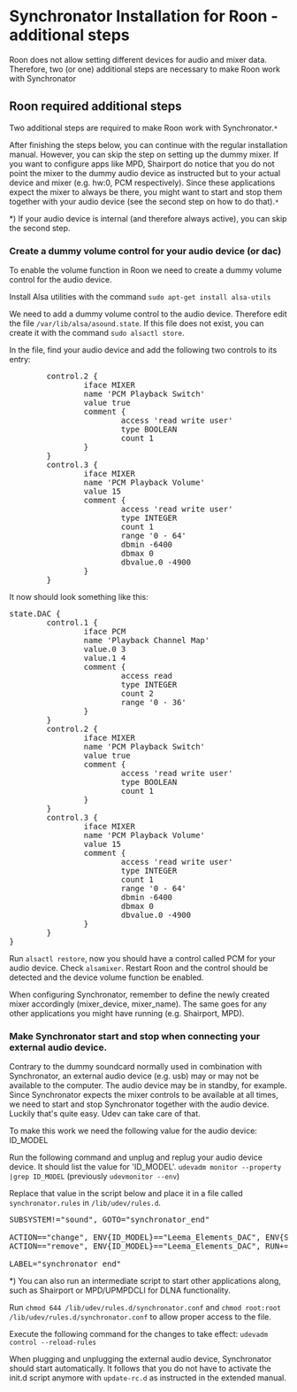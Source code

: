 # Synchronator Installation for Roon - additional steps

Roon does not allow setting different devices for audio and mixer data. Therefore, two (or one) additional steps are necessary to make Roon work with Synchronator


## Roon required additional steps

Two additional steps are required to make Roon work with Synchronator.```*``` 

After finishing the steps below, you can continue with the regular installation manual. However, you can skip the step on setting up the dummy mixer. If you want to configure apps like MPD, Shairport do notice that you do not point the mixer to the dummy audio device as instructed but to your actual device and mixer (e.g. hw:0, PCM respectively). Since these applications expect the mixer to always be there, you might want to start and stop them together with your audio device (see the second step on how to do that).```*``` 

*) If your audio device is internal (and therefore always active), you can skip the second step.


### Create a dummy volume control for your audio device (or dac)

To enable the volume function in Roon we need to create a dummy volume control for the audio device.

Install Alsa utilities with the command
```sudo apt-get install alsa-utils```

We need to add a dummy volume control to the audio device. Therefore edit the file ```/var/lib/alsa/asound.state```. If this file does not exist, you can create it with the command ```sudo alsactl store```.

In the file, find your audio device and add the following two controls to its entry:

<pre>
        control.2 {
                iface MIXER
                name 'PCM Playback Switch'
                value true
                comment {
                        access 'read write user'
                        type BOOLEAN
                        count 1
                }
        }
        control.3 {
                iface MIXER
                name 'PCM Playback Volume'
                value 15
                comment {
                        access 'read write user'
                        type INTEGER
                        count 1
                        range '0 - 64'
                        dbmin -6400
                        dbmax 0
                        dbvalue.0 -4900
                }
        }
</pre>

It now should look something like this:

<pre>
state.DAC {
        control.1 {
                iface PCM
                name 'Playback Channel Map'
                value.0 3
                value.1 4
                comment {
                        access read
                        type INTEGER
                        count 2
                        range '0 - 36'
                }
        }
        control.2 {
                iface MIXER
                name 'PCM Playback Switch'
                value true
                comment {
                        access 'read write user'
                        type BOOLEAN
                        count 1
                }
        }
        control.3 {
                iface MIXER
                name 'PCM Playback Volume'
                value 15
                comment {
                        access 'read write user'
                        type INTEGER
                        count 1
                        range '0 - 64'
                        dbmin -6400
                        dbmax 0
                        dbvalue.0 -4900
                }
        }
}
</pre>

Run ```alsactl restore```, now you should have a control called PCM for your audio device. Check ```alsamixer```. Restart Roon and the control should be detected and the device volume function be enabled.

When configuring Synchronator, remember to define the newly created mixer accordingly (mixer_device, mixer_name). The same goes for any other applications you might have running (e.g. Shairport, MPD).


### Make Synchronator start and stop when connecting your external audio device.

Contrary to the dummy soundcard normally used in combination with Synchronator, an external audio device (e.g. usb) may or may not be available to the computer. The audio device may be in standby, for example. Since Synchronator expects the mixer controls to be available at all times, we need to start and stop Synchronator together with the audio device. Luckily that's quite easy. Udev can take care of that.

To make this work we need the following value for the audio device: ID_MODEL

Run the following command and unplug and replug your audio device device. It should list the value for 'ID_MODEL'.
```udevadm monitor --property |grep ID_MODEL``` (previously ```udevmonitor --env```)


Replace that value in the script below and place it in a file called ```synchronator.rules``` in ```/lib/udev/rules.d```.
<pre>
SUBSYSTEM!="sound", GOTO="synchronator_end"

ACTION=="change", ENV{ID_MODEL}=="Leema_Elements_DAC", ENV{SOUND_INITIALIZED}=="1", RUN+="/etc/init.d/synchronator start"
ACTION=="remove", ENV{ID_MODEL}=="Leema_Elements_DAC", RUN+="/etc/init.d/synchronator stop"

LABEL="synchronator_end"
</pre>
*) You can also run an intermediate script to start other applications along, such as Shairport or MPD/UPMPDCLI for DLNA functionality.

Run ```chmod 644 /lib/udev/rules.d/synchronator.conf``` and ```chmod root:root /lib/udev/rules.d/synchronator.conf``` to allow proper access to the file.

Execute the following command for the changes to take effect:
```udevadm control --reload-rules```

When plugging and unplugging the external audio device, Synchronator should start automatically. It follows that you do not have to activate the init.d script anymore with ```update-rc.d``` as instructed in the extended manual.

